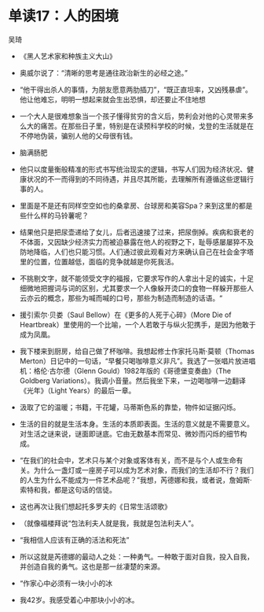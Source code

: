 # 单读17：人的困境

吴琦


- 《黑人艺术家和种族主义大山》

- 奥威尔说了：“清晰的思考是通往政治新生的必经之途。”

- “他干得出杀人的事情，为朋友愿意两肋插刀”，“既正直坦率，又凶残暴虐”。他让他难忘，明明一想起来就会生出恐惧，却还要止不住地想

- 一个大人是很难想象当一个孩子懂得贫穷的含义后，势利会对他的心灵带来多么大的痛苦。在那些日子里，特别是在读预科学校的时候，戈登的生活就是在不停地伪装，骗别人他的父母很有钱。

- 脑满肠肥

- 他只以度量衡般精准的形式书写统治现实的逻辑，书写人们因为经济状况、健康状况的不一而得到的不同待遇，并且尽其所能，去理解所有遵循这些逻辑行事的人。

- 里面是不是还有同样空空如也的桑拿房、台球房和美容Spa？来到这里的都是些什么样的马铃薯呢？

- 结果他只是把尿壶递给了女儿，后者迅速接了过来，把尿倒掉。疾病和衰老的不体面，又因缺少经济实力而被迫暴露在他人的视野之下，耻辱感屡屡猝不及防地降临，人们也只能习惯。人们通过彼此观看对方来确认自己在社会金字塔里的位置，位置越低，面临的竞争就越是你死我活。

- 不挑剔文字，就不能领受文字的福报，它要求写作的人拿出十足的诚实，十足细微地把握词与词的区别，尤其要求一个人像躲开烫口的食物一样躲开那些人云亦云的概念，那些为喊而喊的口号，那些为制造而制造的话语。“

- 援引索尔·贝娄（Saul Bellow）在《更多的人死于心碎》（More Die of Heartbreak）里使用的一个比喻，一个人若敢于与纵火犯携手，是因为他敢于成为凤凰。

- 我下楼来到厨房，给自己做了杯咖啡。我想起修士作家托马斯·莫顿（Thomas Merton）日记中的一句话，“早餐只喝咖啡意义非凡”。我选了一张唱片放进唱机：格伦·古尔德（Glenn Gould）1982年版的《哥德堡变奏曲》（The Goldberg Variations）。我调小音量。然后我坐下来，一边喝咖啡一边翻译《光年》（Light Years）的最后一章。

- 汲取了它的温暖；书籍，干花罐，马蒂斯色系的靠垫，物件如证据闪烁。

- 生活的目的就是生活本身。生活的本质即表面。生活的意义就是不需要意义。对生活之谜来说，谜面即谜底。它由无数基本而常见、微妙而闪烁的细节构成。

- “在我们的社会中，艺术只与某个对象或客体有关，而不是与个人或生命有关。为什么一盏灯或一座房子可以成为艺术对象，而我们的生活却不行？我们的人生为什么不能成为一件艺术品呢？”我想，芮德娜和我，或者说，詹姆斯·索特和我，都是这句话的信徒。

- 这也再次让我们想起托多罗夫的《日常生活颂歌》

- （就像福楼拜说“包法利夫人就是我，我就是包法利夫人”。

- “我相信人应该有正确的活法和死法”

- 所以这就是芮德娜的最动人之处：一种勇气。一种敢于面对自我，投入自我，并创造自我的勇气。这也是那一丝凄楚的来源。

- “作家心中必须有一块小小的冰

- 我42岁。我感受着心中那块小小的冰。
